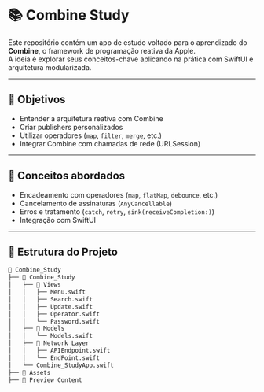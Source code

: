 # 📚 Combine Study

Este repositório contém um app de estudo voltado para o aprendizado do **Combine**, o framework de programação reativa da Apple.  
A ideia é explorar seus conceitos-chave aplicando na prática com SwiftUI e arquitetura modularizada.

---

## 🚀 Objetivos

- Entender a arquitetura reativa com Combine
- Criar publishers personalizados
- Utilizar operadores (`map`, `filter`, `merge`, etc.)
- Integrar Combine com chamadas de rede (URLSession)

---

## 🧠 Conceitos abordados

- Encadeamento com operadores (`map`, `flatMap`, `debounce`, etc.)
- Cancelamento de assinaturas (`AnyCancellable`)
- Erros e tratamento (`catch`, `retry`, `sink(receiveCompletion:)`)
- Integração com SwiftUI

---

## 📂 Estrutura do Projeto

```bash
📁 Combine_Study
├── 📁 Combine_Study
│   ├── 📁 Views
│   │   ├── Menu.swift
│   │   ├── Search.swift
│   │   ├── Update.swift
│   │   ├── Operator.swift
│   │   └── Password.swift
│   ├── 📁 Models
│   │   └── Models.swift
│   ├── 📁 Network Layer
│   │   ├── APIEndpoint.swift
│   │   └── EndPoint.swift
│   └── Combine_StudyApp.swift
├── 📁 Assets
├── 📁 Preview Content
